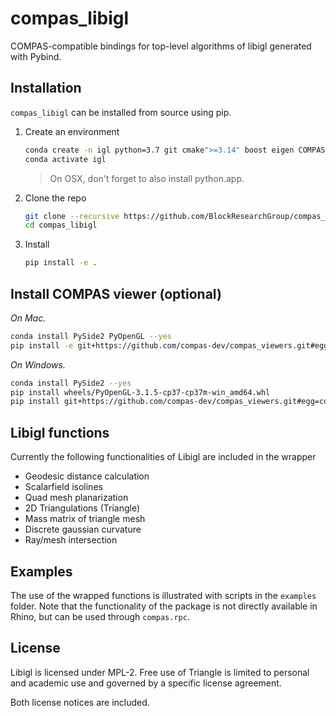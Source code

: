 # compas_libigl

COMPAS-compatible bindings for top-level algorithms of libigl generated with Pybind.

## Installation

`compas_libigl` can be installed from source using pip.

1. Create an environment

   ```bash
   conda create -n igl python=3.7 git cmake">=3.14" boost eigen COMPAS">=0.16.1" --yes
   conda activate igl
   ```

   > On OSX, don't forget to also install python.app.

2. Clone the repo

   ```bash
   git clone --recursive https://github.com/BlockResearchGroup/compas_libigl.git
   cd compas_libigl
   ```

3. Install

   ```bash
   pip install -e .
   ```

## Install COMPAS viewer (optional)

*On Mac.*

```bash
conda install PySide2 PyOpenGL --yes
pip install -e git+https://github.com/compas-dev/compas_viewers.git#egg=compas_viewers
```

*On Windows.*

```bash
conda install PySide2 --yes
pip install wheels/PyOpenGL-3.1.5-cp37-cp37m-win_amd64.whl
pip install git+https://github.com/compas-dev/compas_viewers.git#egg=compas_viewers
```

## Libigl functions

Currently the following functionalities of Libigl are included in the wrapper

* Geodesic distance calculation
* Scalarfield isolines
* Quad mesh planarization
* 2D Triangulations (Triangle)
* Mass matrix of triangle mesh
* Discrete gaussian curvature
* Ray/mesh intersection

## Examples

The use of the wrapped functions is illustrated with scripts in the `examples` folder.
Note that the functionality of the package is not directly available in Rhino, but can be used through `compas.rpc`.

## License

Libigl is licensed under MPL-2.
Free use of Triangle is limited to personal and academic use and governed by a specific license agreement.

Both license notices are included.
